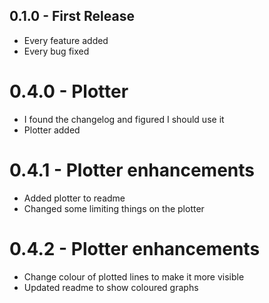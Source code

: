 ## 0.1.0 - First Release
* Every feature added
* Every bug fixed

# 0.4.0 - Plotter
* I found the changelog and figured I should use it
* Plotter added

# 0.4.1 - Plotter enhancements
* Added plotter to readme
* Changed some limiting things on the plotter

# 0.4.2 - Plotter enhancements
* Change colour of plotted lines to make it more visible
* Updated readme to show coloured graphs
